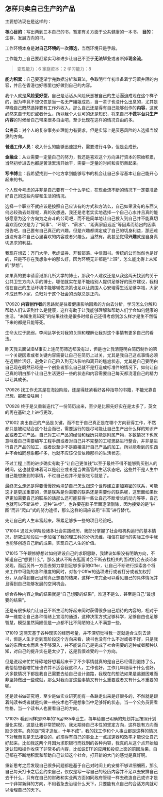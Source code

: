 ## 怎样只卖自己生产的产品

主要想法现在是这样的：

**核心目的**：写出两到三本自己的书，暂定有关方面于公共健康的一本书。
**目的**：生存、发展方向的书。


工作环境本身是**对自己环境的一次筛选**，当然环境只是手段。

工作能力上自己要赶紧实习和进步让自己不至于**无法毕业**或者断掉**现金流**。

>变现能力：6
>家庭资本：2
>学习能力：8



**能力积累**：自己要逐渐学完数据分析和算法，争取明年年初准备着学习萧井陌的内容，并且在香港也好哪里也好做到自己的内容。

我个人就是**风险爱好型**，自己是活活从风险厌恶被自己的生活逼迫成现在这个样子的，因为毕竟不想仅仅是当一名无产姐姐成员，当一辈子也没什么出息的，尤其是早晚自己既然选择要有工作外收入，那么自己还是得有自己能够创作的**内容**，这就必然来自于知识或者什么，所以我个人认可的还是知识，将来自己**不做平台只生产内容**的时候给自己带来很多自由吧，至少比现在这样的情况自由的多。


**公务员**：对个人的复杂事务处理能力有要求，但是实际上是厌恶风险的人选择当奴隶的方向。

**普通工作人员**：收入什么的能够迅速提升，需要进行斗争，但是会成长。


**金融业**：从业需要一定量自己的努力，我还是喜欢这个方向进行资本的原始积累，当然初步进去也都是苦活累活开始干，需要一定量的时间和资历熬起来。

**写书博士**：我希望找到一个地方拿到能够写书的机会让自己多写基本让自己能开心起来的书。

个人现今考虑的并非是自己要有一个什么学位，在现金流不断的情况下一定要准备好自己的这些内容和生活的情况。

选择一个职业不就应该是按照自己应该有的方式和方法么，自己如果没有的东西又何必较劲去处理呢，真的没想通，我还是老老实实地选择一个自己心水并且真的能够愿意为这个方向为之奋斗的公司吧，而不是简单地让自己投入到自己并不能真切喜欢而仅仅是为了“同事”、“环境”、“薪水”、“距离家庭远近”等因素而给出的因素报告吧，自己要有自己真正的兴趣，但是兴趣都绑定成了自己的切身利益，那还难道没有各种自己心里喜欢的内容或者兴趣么，当然有，我甚至觉得**兴趣**就是自身真切追求的利益。

我现在想去：万门大学、老虎证券、开智部落、中信图书。传统的公司当然也是好的，只是不存在我想象中的那么好，因为环境无非都是“上班”，怎么能比得上未知的“梦想”。

如果真的要申请香港那几所大学的博士，那我个人建议还是从我这两天找到的关于公共卫生方向入手的博士，哪怕就实在是不能给别人提供足够好的医疗建议，我相信在自己的生活环境中能够辅佐决策也足以让周围人心安理得生活足够幸福，大家不成还有小家，总归对于这个社会的贡献总是正向。


170920
**内容创作者**的思路就是往着健康影响因素的方向去分析，学习怎么分解和帮助人们认识到什么是健康，这样有助于让我能够理解和帮助人们学会如何健康的生活。“未知生焉知死”的结果往往是很多时候自己还得考虑到怎么样才是生不然留下来的都是只能等死。

生命太过于脆弱，李闻达学长对我的关照和理解让我对这个事情有更多自己的看法。

昨天我去面试IBM事实上连简历筛选都没有过，但是也让我清楚明白简历制作的第一个关键因素或者关键内容需要让自己在简历上过关，尤其是我自己这点事情必须在近期忙活好，避免让自己陷入到无法影响和离开的尴尬状态，尤其是自己要明白自己现在既然已经是一个创业者那么自己就不是打造成标准件的情况下，如何让自己真的明白那个让自己生活更好一些的状态和内容需要自己每天都浇灌自己的精力以让其成长。

170926
找工作尤其是在海投阶段，还是得赶紧看好各种指导的书籍，不能光靠自己想，那都没啥用！


170928
终于是又重新迭代了一份简历出来，至少是比原先好实在是太多了，英文的再在基础之上进行更改。

171002
卖出自己的产品是关键，而不在于自己真正是在哪个方向获得工作，不然都只是被动贴合这个社会而已，需要运行的是尽可能让自己生产出什么样的知识产品或者工程产品，自己对工程产品的经验和经历只能是附属产物，多数情况下也就意味着自己需要编写工程手册或者对自己并不完整的工程思路进行整合，并非是进行自己产品的加工，或者说至少不是直接进行自己产品的加工，所以能看到的东西并不会如同想象那样多，也就不应该仅仅依赖那样的生活状态。

不过工程上面的进步确实有助于“让自己更值钱”以至于最终不得不能够购买别人的时间，这也就意味着可以是创业或者是当做高官的生活状态吧，这些并不是人生中自己能想象到的事情，不过自己也并不是很吃亏就是了。

最终怎么走还是得要慢慢摸索清楚自己怎么跟这个世界建立更加紧密的联系，可能这才是更加重要的，但是联系是你需要的联系还是需要你的联系呢，这里面如果世界更加需要自己的联系的话那么还可能获得一些让自己不断增长的动力等等，自己也就可以不断进步，这种“进步”，也许要在脑子里面逐渐删除，因为接受的是“拼图”而非“爬山”式的努力途径，那么这样的词应该用“丰富”进行替代。

先让自己的人生丰富起来，积累足够多一些的项目经验吧。

171004
通过大学阶段诸多社会实践经历，我部分掌握了社会和机构运行的基本情况，研究生阶段进一步加强了我的理工科的分析思维，相信在银行的实际工作中我也能够创造自己新的成果，实现自己人生的价值。

171015
下午跟修婷想过如何建设自己的求职思路，我建议如果没有明确方向，不知道自己“想要什么”，那么就从不断去逛面试会不断去找相关的面试机会去谈论和发现，而后另外一方面去努力拿到足够多家的Offer，让自己不断进行探索各个将来工作中可能的各种维度的同时，对各个Offer的选项进行或者打分或者加权打分，从而得到自己目前真正想要的结果，这样一来完全可以看见自己的具体情况并且得到自己能够发展的空间机会。

综合各种内容之后的结果就是“自己想要的结果”，难道不是么，甚至是自己“最想要的结果”。

还是有很多敲门让自己不断生活的好起来同时获得很多自己期待的内容的，相对于单一维度让自己各种情绪上宣泄的通道，这种决策方式足够科学，足够自由也足够智慧，模型虽然简陋但是一点都不比不简陋的让人不满意一些。

171019
这两天基于各种现实的经历考量，并不深切觉得我一定就适合立刻去读书，但是人生才走到现阶段这个方向来看，读书也没有什么不对或者不好，只是我做的东西太水而且也不够深入，并不能说自己是完成了社会需要的这种或者那种认知，对自己的提升实在是太少了，这是我很难受的一个方向。

但是说起来忙忙碌碌地好想看起来干了不少事情就真的是自己已经得到锻炼了么，我恰恰想着瞎忙碌也许并不适合我这种人，工作也好，工作几年继续干什么也好，大多数情况下都是我自己需要去给自己设计道路，我现在的想法如果是逃避困难而非坚持做出一些成就，那么对我而言这些事情又有什么重要或者又有什么不重要的呢。

还是读书做研究吧，至少是做实业研究能有一条路走出来是好很多的，不然就是跟着纯读书或者就是纯做一些技术也不是想象当中足够好的状态。当一个公务员要看性格，当一个读书人也要看自己的方向。

171025
看到同样是93年的15届985毕业生，每年给自己明确的规划并且按照计划量化实现，这是让我非常赞叹的，我太期待自己本性的坚定方向，这样是有方向而缺少效率。真的是“秀才造反，十年不成”，我的找工作和个人事业都是这样的情况下对我而言是无法接受的，必须得有自己的事业上一点加速器和效率才能说让自己好起来。比如我这两个月因为求职银行而找到的各种内容，我真的从这个点开始加速认知和操作收获了非常多的内容，比如说ETF的应用和投资上面的前因后果，自己都在不断地积累和帮助自己认知这个社会，打开新的大门的感觉是真好啊。

重新思考之后发现自己很多问题都是基于自己对时间上的安排不够详细细密，那么自己每天打卡之后会约束自己，仅仅是写一写自己的经历内容并不足以去安排自己去干什么，只有在自己的财政和实业两方面如同政府管理一样去改造自己或许才是一个非常新鲜的方向，不用着急去治理什么天下，只要能有点自己的合适方向就可以治理自己的天下。

